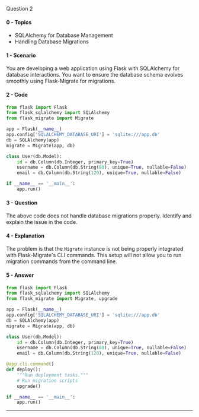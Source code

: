 Question 2

#### 0 - Topics
- SQLAlchemy for Database Management
- Handling Database Migrations

#### 1 - Scenario
You are developing a web application using Flask with SQLAlchemy for database interactions. You want to ensure the database schema evolves smoothly using Flask-Migrate for migrations.

#### 2 - Code
```python
from flask import Flask
from flask_sqlalchemy import SQLAlchemy
from flask_migrate import Migrate

app = Flask(__name__)
app.config['SQLALCHEMY_DATABASE_URI'] = 'sqlite:///app.db'
db = SQLAlchemy(app)
migrate = Migrate(app, db)

class User(db.Model):
    id = db.Column(db.Integer, primary_key=True)
    username = db.Column(db.String(80), unique=True, nullable=False)
    email = db.Column(db.String(120), unique=True, nullable=False)

if __name__ == '__main__':
    app.run()
```

#### 3 - Question
The above code does not handle database migrations properly. Identify and explain the issue in the code.

#### 4 - Explanation
The problem is that the `Migrate` instance is not being properly integrated with Flask-Migrate's CLI commands. This setup will not allow you to run migration commands from the command line.

#### 5 - Answer
```python
from flask import Flask
from flask_sqlalchemy import SQLAlchemy
from flask_migrate import Migrate, upgrade

app = Flask(__name__)
app.config['SQLALCHEMY_DATABASE_URI'] = 'sqlite:///app.db'
db = SQLAlchemy(app)
migrate = Migrate(app, db)

class User(db.Model):
    id = db.Column(db.Integer, primary_key=True)
    username = db.Column(db.String(80), unique=True, nullable=False)
    email = db.Column(db.String(120), unique=True, nullable=False)

@app.cli.command()
def deploy():
    """Run deployment tasks."""
    # Run migration scripts
    upgrade()

if __name__ == '__main__':
    app.run()
```

---
